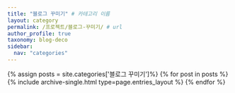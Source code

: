 ```yaml
---
title: "블로그 꾸미기" # 카테고리 이름
layout: category
permalink: /프로젝트/블로그-꾸미기/ # url
author_profile: true
taxonomy: blog-deco
sidebar:
  nav: "categories"
---
```


{% assign posts = site.categories['블로그 꾸미기']%}
{% for post in posts %}
  {% include archive-single.html type=page.entries_layout %}
{% endfor %}